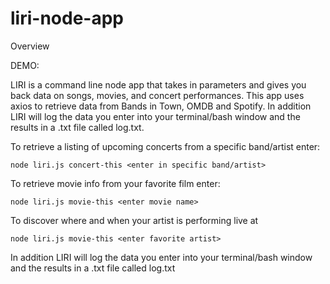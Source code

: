 # liri-node-app

Overview

DEMO: 

LIRI is a command line node app that takes in parameters and gives you back data on songs, movies, and concert performances. This app uses axios to retrieve data from Bands in Town, OMDB and Spotify. In addition LIRI will log the data you enter into your terminal/bash window and the results in a .txt file called log.txt. 


To retrieve a listing of upcoming concerts from a specific band/artist enter:

`node liri.js concert-this <enter in specific band/artist>`

To retrieve movie info from your favorite film enter:

`node liri.js movie-this <enter movie name>`

To discover where and when your artist is performing live at 

`node liri.js movie-this <enter favorite artist>`

In addition LIRI will log the data you enter into your terminal/bash window and the results in a .txt file called log.txt

